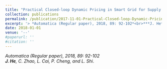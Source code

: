 ```yaml
---
title: "Practical Closed-loop Dynamic Pricing in Smart Grid for Supply and Demand Balancing"
collection: publications
permalink: /publication/2017-11-01-Practical-Closed-loop-Dynamic-Pricing/
excerpt: '> *Automatica (Regular paper), 2018, 89: 92-102*<br>***J. He**, C. Zhao, L. Cai, P. Cheng, and L. Shi*.'
date: 2018-01-01
venue: '--'
#paperurl: ''
#citation: ''
---
```

*Automatica (Regular paper), 2018, 89: 92-102*  
***J. He**, C. Zhao, L. Cai, P. Cheng, and L. Shi*.